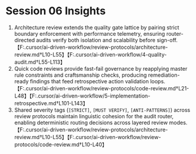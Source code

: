 # Session 06 Insights

1. Architecture review extends the quality gate lattice by pairing strict boundary enforcement with performance telemetry, ensuring router-directed audits verify both isolation and scalability before sign-off.【F:.cursor/ai-driven-workflow/review-protocols/architecture-review.md†L10-L55】【F:.cursor/ai-driven-workflow/4-quality-audit.md†L55-L113】
2. Quick code reviews provide fast-fail governance by reapplying master rule constraints and craftsmanship checks, producing remediation-ready findings that feed retrospective action validation loops.【F:.cursor/ai-driven-workflow/review-protocols/code-review.md†L21-L48】【F:.cursor/ai-driven-workflow/5-implementation-retrospective.md†L101-L143】
3. Shared severity tags (`[STRICT]`, `[MUST VERIFY]`, `[ANTI-PATTERNS]`) across review protocols maintain linguistic cohesion for the audit router, enabling deterministic routing decisions across layered review modes.【F:.cursor/ai-driven-workflow/review-protocols/architecture-review.md†L10-L55】【F:.cursor/ai-driven-workflow/review-protocols/code-review.md†L10-L40】
